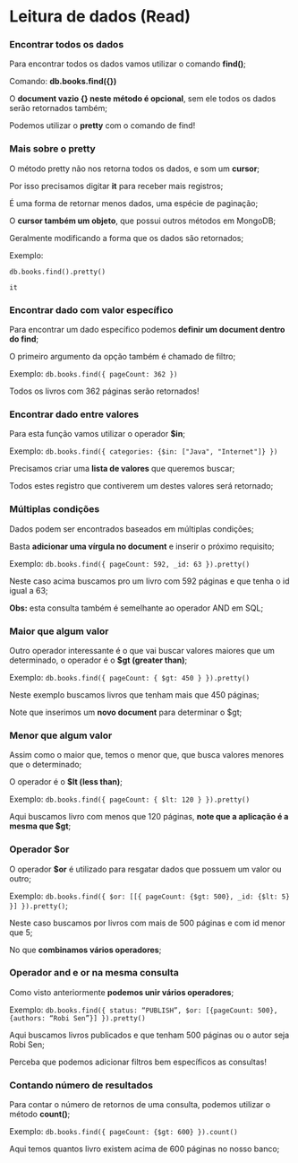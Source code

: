 # Leitura de dados (Read)

### Encontrar todos os dados

Para encontrar todos os dados vamos utilizar o comando **find()**;

Comando: **db.books.find({})**

O **document vazio {} neste método é opcional**, sem ele todos os dados serão retornados também;

Podemos utilizar o **pretty** com o comando de find!

### Mais sobre o pretty

O método pretty não nos retorna todos os dados, e som um **cursor**;

Por isso precisamos digitar **it** para receber mais registros;

É uma forma de retornar menos dados, uma espécie de paginação;

O **cursor também um objeto**, que possui outros métodos em MongoDB;

Geralmente modificando a forma que os dados são retornados;

Exemplo: 

`db.books.find().pretty()`

`it`

### Encontrar dado com valor específico

Para encontrar um dado específico podemos **definir um document dentro do find**;

O primeiro argumento da opção também é chamado de filtro;

Exemplo: `db.books.find({ pageCount: 362 })`

Todos os livros com 362 páginas serão retornados!

### Encontrar dado entre valores

Para esta função vamos utilizar o operador **$in**;

Exemplo: `db.books.find({ categories: {$in: ["Java", "Internet"]} })`

Precisamos criar uma **lista de valores** que queremos buscar;

Todos estes registro que contiverem um destes valores será retornado;

### Múltiplas condições

Dados podem ser encontrados baseados em múltiplas condições;

Basta **adicionar uma vírgula no document** e inserir o próximo requisito;

Exemplo: `db.books.find({ pageCount: 592, _id: 63 }).pretty()`

Neste caso acima buscamos pro um livro com 592 páginas e que tenha o id igual a 63;

**Obs:** esta consulta também é semelhante ao operador AND em SQL;

### Maior que algum valor

Outro operador interessante é o que vai buscar valores maiores que um determinado, o operador é o **$gt (greater than)**;

Exemplo: `db.books.find({ pageCount: { $gt: 450 } }).pretty()`

Neste exemplo buscamos livros que tenham mais que 450 páginas;

Note que inserimos um **novo document** para determinar o $gt;

### Menor que algum valor

Assim como o maior que, temos o menor que, que busca valores menores que o determinado;

O operador é o **$lt (less than)**;

Exemplo: `db.books.find({ pageCount: { $lt: 120 } }).pretty()`

Aqui buscamos livro com menos que 120 páginas, **note que a aplicação é a mesma que $gt**;

### Operador $or

O operador **$or** é utilizado para resgatar dados que possuem um valor ou outro;

Exemplo: `db.books.find({ $or: [[{ pageCount: {$gt: 500}, _id: {$lt: 5} }] }).pretty()`;

Neste caso buscamos por livros com mais de 500 páginas e com id menor que 5;

No que **combinamos vários operadores**;

### Operador and e or na mesma consulta

Como visto anteriormente **podemos unir vários operadores**;

Exemplo: `db.books.find({ status: “PUBLISH”, $or: [{pageCount: 500}, {authors: “Robi Sen”}] }).pretty()`

Aqui buscamos livros publicados e que tenham 500 páginas ou o autor seja Robi Sen;

Perceba que podemos adicionar filtros bem específicos as consultas!

### Contando número de resultados

Para contar o número de retornos de uma consulta, podemos utilizar o método **count()**;

Exemplo: `db.books.find({ pageCount: {$gt: 600} }).count()`

Aqui temos quantos livro existem acima de 600 páginas no nosso banco;